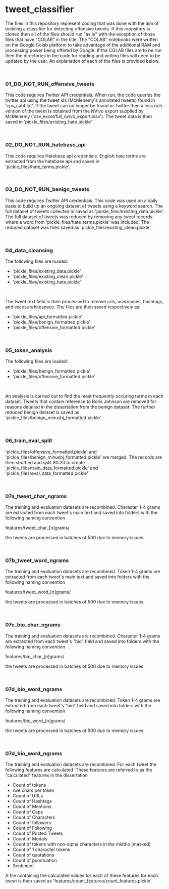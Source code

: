 # tweet_classifier
<p>The files in this repository represent coding that was done with the aim of building a classifier for detecting offensive tweets.  If this repository is cloned then all of the files should run "as is" with the exception of those files that have "COLAB" in the title.  The "COLAB" notebooks were written on the Google Colab platform to take advantage of the additional RAM and processing power being offered by Google.  If the COLAB files are to be run then the directories in the code for reading and writing files will need to be updated by the user.  An explanation of each of the files is provided below.</p></br>

<h3>01_DO_NOT_RUN_offensive_tweets</h3>
<p>This code requires Twitter API credentials.  When run, the code queries the twitter api using the tweet ids (McMenemy's annotated tweets) found in 'cps_cat4.txt'.  If the tweet can no longer be found in Twitter then a less rich version of the tweet is obtained from the NVivo export supplied by McMenemy ('csv_excel/full_nvivo_export.xlsx').  The tweet data is then saved in 'pickle_files/existing_hate.pickle'</p></br>

<h3>02_DO_NOT_RUN_hatebase_api</h3>
<p>This code requires Hatebase api credentials.  English hate terms are extracted from the hatebase api and saved in 'pickle_files/hate_terms.pickle'.</p></br>

<h3>03_DO_NOT_RUN_benign_tweets</h3>
<p>This code requires Twitter API credentials.  This code was used on a daily basis to build up an ongoing dataset of tweets using a keyword search.  The full dataset of tweets collected is saved as 'pickle_files/existing_data.pickle'.  The full dataset of tweets was reduced by removing any tweet records where a word from 'pickle_files/hate_terms.pickle' was included.  The reduced dataset was then saved as 'pickle_files/existing_clean.pickle'</p></br>

<h3>04_data_cleansing</h3>
<p>The following files are loaded:</p><ul>
  <li>'pickle_files/existing_data.pickle'</li>
  <li>'pickle_files/existing_clean.pickle'</li>
  <li>'pickle_files/existing_hate.pickle'</li>
  </ul></br>
  <p>The tweet text field is then processed to remove urls, usernames, hashtags, and excess whitespace.  The files are then saved respectively as:</p><ul>
  <li>'pickle_files/api_formatted.pickle'</li>
  <li>'pickle_files/benign_formatted.pickle'</li>
  <li>'pickle_files/offensive_formatted.pickle'</li>
  </ul></br>
  
<h3>05_token_analysis</h3>
  <p>The following files are loaded:</p><ul>
  <li>'pickle_files/benign_formatted.pickle'</li>
  <li>'pickle_files/offensive_formatted.pickle'</li>
  </ul></br>
  <p>An analysis is carried out to find the most frequently occuring terms in each dataset.  Tweets that contain reference to Boris Johnson are removed for reasons detailed in the dissertation from the benign dataset.  The further reduced benign dataset is saved as 'pickle_files/benign_minusbj_formatted.pickle'</p></br>
  
<h3>06_train_eval_split</h3>
<p>'pickle_files/offensive_formatted.pickle' and 'pickle_files/benign_minusbj_formatted.pickle' are merged.  The records are then shuffled and split 80:20 to create 'pickle_files/train_data_formatted.pickle' and 'pickle_files/eval_data_formatted.pickle'</p></br>
  
<h3>07a_tweet_char_ngrams</h3>
<p>The training and evaluation datasets are recombined.  Character 1-4 grams are extracted from each tweet's main text and saved into folders with the following naming convention</p>
<p>features/tweet_char_[n]grams/</p>
<p>the tweets are processed in batches of 500 due to memory issues</p></br>

<h3>07b_tweet_word_ngrams</h3>
<p>The training and evaluation datasets are recombined.  Token 1-4 grams are extracted from each tweet's main text and saved into folders with the following naming convention</p>
<p>features/tweet_word_[n]grams/</p>
<p>the tweets are processed in batches of 500 due to memory issues</p></br>

<h3>07c_bio_char_ngrams</h3>
<p>The training and evaluation datasets are recombined.  Character 1-4 grams are extracted from each tweet's "bio" field and saved into folders with the following naming convention</p>
<p>features/bio_char_[n]grams/</p>
<p>the tweets are processed in batches of 500 due to memory issues</p></br>

<h3>07d_bio_word_ngrams</h3>
<p>The training and evaluation datasets are recombined.  Token 1-4 grams are extracted from each tweet's "bio" field and saved into folders with the following naming convention</p>
<p>features/bio_word_[n]grams/</p>
<p>the tweets are processed in batches of 500 due to memory issues</p></br>

<h3>07d_bio_word_ngrams</h3>
<p>The training and evaluation datasets are recombined.  For each tweet the following features are calculated.  These features are referred to as the "calculated" features in the dissertation</p><ul>
  <li>Count of tokens</li>
  <li>Ave chars per token</li>
  <li>Count of URLs</li>
  <li>Count of Hashtags</li>
  <li>Count of Mentions</li>
  <li>Count of Caps</li>
  <li>Count of Characters</li>
  <li>Count of followers</li>
  <li>Count of Following</li>
  <li>Count of Posted Tweets</li>
  <li>Count of Modals</li>
  <li>Count of tokens with non-alpha characters in the middle (masked)</li>
  <li>Count of 1 character tokens</li>
  <li>Count of quotations</li>
  <li>Count of punctuation</li>
  <li>Sentiment</li>
  </ul>
  <p>A file containing the calculated values for each of these features for each tweet is then saved as 'features/count_features/count_features.pickle'</p></br>
  
  
